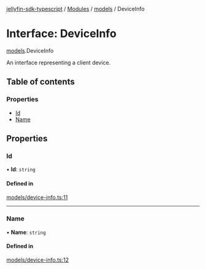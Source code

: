[jellyfin-sdk-typescript](../README.md) / [Modules](../modules.md) / [models](../modules/models.md) / DeviceInfo

# Interface: DeviceInfo

[models](../modules/models.md).DeviceInfo

An interface representing a client device.

## Table of contents

### Properties

- [Id](models.DeviceInfo.md#id)
- [Name](models.DeviceInfo.md#name)

## Properties

### Id

• **Id**: `string`

#### Defined in

[models/device-info.ts:11](https://github.com/thornbill/jellyfin-sdk-typescript/blob/e430881/src/models/device-info.ts#L11)

___

### Name

• **Name**: `string`

#### Defined in

[models/device-info.ts:12](https://github.com/thornbill/jellyfin-sdk-typescript/blob/e430881/src/models/device-info.ts#L12)
